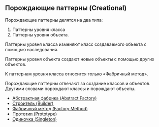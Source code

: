 
## Порождающие паттерны (Creational)

Порождающие паттерны делятся на два типа:

1. Паттерны уровня класса
2. Паттерны уровня объекта.

Паттерны уровня класса изменяют класс создаваемого объекта с помощью наследования.

Паттерны уровня объекта создают новые объекты с помощью других объектов.

К паттернам уровня класса относится только «Фабричный метод».

Порождающие паттерны отвечают за создание классов и объектов. Другими словами порождают классы и порождают объекты.

* [Абстрактная фабрика (Abstract Factory)](AbstractFactory)
* [Строитель (Builder)](Builder)
* [Фабричный метод (Factory Method)](FactoryMethod) 
* [Прототип (Prototype)](Prototype) 
* [Одиночка (Singleton)](Singleton) 

